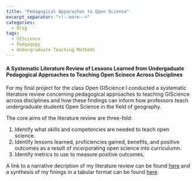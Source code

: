 ```yaml
---
title: "Pedagogical Apporaches to Open Science"
excerpt_separator: "<!--more-->"
categories:
  - Blog
tags:
  - GIScience
  - Pedgagogy
  - Undergraduate Teaching Methods
---
```


#### A Systematic Literature Review of Lessons Learned from Undergaduate Pedagogical Approaches to Teaching Open Scinece Across Disciplines

For my final project for the class Open GIScience I conducted a systematic literature review concerning pedagogical approaches to teaching GIScience across disciplines and how these findings can inform how professors teach undergraduate students Open Science in the field of geography.

The core aims of the literature review are three-fold:
1. Identify what skills and competencies are needed to teach open science.
2. Identify lessons learned, proficiencies gained, benefits, and positive outcomes as a result of incorporating open science into curriculumn.  
3. Identify metrics to use to measure positive outcomes.





A link to a narrative decription of my literature review can be found [here](https://docs.google.com/document/d/17G7YBXCRQWizheULHIgyaU4OoAVzUjCVVPgCcvXXwKQ/edit?usp=sharing) and a synthesis of my finings in a tabular format can be found [here](https://docs.google.com/spreadsheets/d/1EMGBYk11V5w4jIjsNNc8ChbV6BcfDrkItVK-2zCW55A/edit?usp=sharing).
